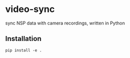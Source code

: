 # video-sync
sync NSP data with camera recordings, written in Python

## Installation

```
pip install -e .
```